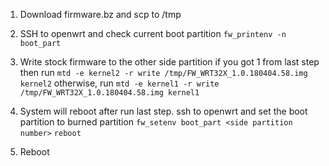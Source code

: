 1. Download firmware.bz and scp to /tmp

2. SSH to openwrt and check current boot partition
   ```fw_printenv -n boot_part```

3. Write stock firmware to the other side partition
   if you got 1 from last step then run
   ```mtd -e kernel2 -r write /tmp/FW_WRT32X_1.0.180404.58.img kernel2```
   otherwise, run
   ```mtd -e kernel1 -r write /tmp/FW_WRT32X_1.0.180404.58.img kernel1```

4. System will reboot after run last step. ssh to openwrt and set the boot partition to burned partition
   ```fw_setenv boot_part <side partition number>```
   ```reboot```

5. Reboot

